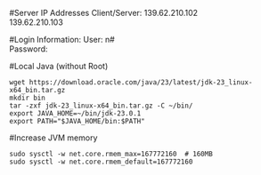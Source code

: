 #Server IP Addresses Client/Server:
139.62.210.102  
139.62.210.103  

#Login Information:
User: n#  
Password:  

#Local Java (without Root)
```
wget https://download.oracle.com/java/23/latest/jdk-23_linux-x64_bin.tar.gz
mkdir bin
tar -zxf jdk-23_linux-x64_bin.tar.gz -C ~/bin/
export JAVA_HOME=~/bin/jdk-23.0.1  
export PATH="$JAVA_HOME/bin:$PATH"  
```
#Increase JVM memory
```
sudo sysctl -w net.core.rmem_max=167772160  # 160MB  
sudo sysctl -w net.core.rmem_default=167772160
```